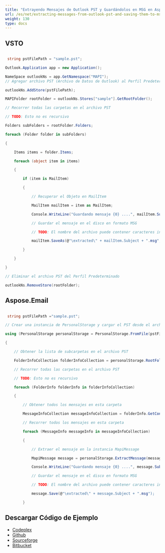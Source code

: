 ```yaml
---
title: "Extrayendo Mensajes de Outlook PST y Guardándolos en MSG en Aspose.Email"
url: /es/net/extracting-messages-from-outlook-pst-and-saving-them-to-msg-in-aspose-email/
weight: 130
type: docs
---
```



## **VSTO**
``` cs

 string pstFilePath = "sample.pst";

Outlook.Application app = new Application();

NameSpace outlookNs = app.GetNamespace("MAPI");
// Agregar archivo PST (Archivo de Datos de Outlook) al Perfil Predeterminado

outlookNs.AddStore(pstFilePath);

MAPIFolder rootFolder = outlookNs.Stores["sample"].GetRootFolder();

// Recorrer todas las carpetas en el archivo PST

// TODO: Esto no es recursivo

Folders subFolders = rootFolder.Folders;

foreach (Folder folder in subFolders)

{

	Items items = folder.Items;

	foreach (object item in items)

	{

		if (item is MailItem)

		{

			// Recuperar el Objeto en MailItem

			MailItem mailItem = item as MailItem;

			Console.WriteLine("Guardando mensaje {0} ....", mailItem.Subject);

			// Guardar el mensaje en el disco en formato MSG

			// TODO: El nombre del archivo puede contener caracteres inválidos [\ / : * ? " < > |]

			mailItem.SaveAs(@"\extracted\" + mailItem.Subject + ".msg", OlSaveAsType.olMSG);

		}

	}

}

// Eliminar el archivo PST del Perfil Predeterminado

outlookNs.RemoveStore(rootFolder);

```
## **Aspose.Email**
``` cs

 string pstFilePath ="sample.pst";

// Crear una instancia de PersonalStorage y cargar el PST desde el archivo

using (PersonalStorage personalStorage = PersonalStorage.FromFile(pstFilePath))

{

	// Obtener la lista de subcarpetas en el archivo PST

	FolderInfoCollection folderInfoCollection = personalStorage.RootFolder.GetSubFolders();

	// Recorrer todas las carpetas en el archivo PST

	// TODO: Esto no es recursivo

	foreach (FolderInfo folderInfo in folderInfoCollection)

	{

		// Obtener todos los mensajes en esta carpeta

		MessageInfoCollection messageInfoCollection = folderInfo.GetContents();

		// Recorrer todos los mensajes en esta carpeta

		foreach (MessageInfo messageInfo in messageInfoCollection)

		{

			// Extraer el mensaje en la instancia MapiMessage

			MapiMessage message = personalStorage.ExtractMessage(messageInfo);

			Console.WriteLine("Guardando mensaje {0} ....", message.Subject);

			// Guardar el mensaje en el disco en formato MSG

			// TODO: El nombre del archivo puede contener caracteres inválidos [\ / : * ? " < > |]

			message.Save(@"\extracted\" + message.Subject + ".msg");

		}

```
## **Descargar Código de Ejemplo**
- [Codeplex](https://asposevsto.codeplex.com/downloads/get/772941)
- [Github](https://github.com/aspose-email/Aspose.Email-for-.NET/releases/download/AsposeEmailVsVSTOv1.1/Extract.Messages.from.PST.file.n.Save.in.MSG.Format.Aspose.Email.zip)
- [Sourceforge](https://sourceforge.net/projects/asposevsto/files/Aspose.Email%20Vs%20VSTO%20Outlook/Extract%20Messages%20from%20PST%20file%20n%20Save%20in%20MSG%20Format%20\(Aspose.Email\).zip/download)
- [Bitbucket](https://bitbucket.org/asposemarketplace/aspose-for-vsto/downloads/Extract%20Messages%20from%20PST%20file%20n%20Save%20in%20MSG%20Format%20\(Aspose.Email\).zip)